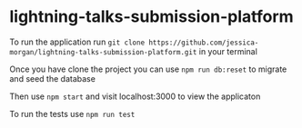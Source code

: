 # lightning-talks-submission-platform

To run the application run `git clone https://github.com/jessica-morgan/lightning-talks-submission-platform.git` in your terminal

Once you have clone the project you can use `npm run db:reset` to migrate and seed the database

Then use `npm start` and visit localhost:3000 to view the applicaton

To run the tests use `npm run test`
